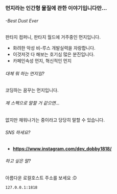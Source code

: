 ### 먼지라는 인간형 물질에 관한 이야기입니다만...
###### -Best Dust Ever

판타지 컴퍼니, 판타지 월드에 거주중인 먼지입니다.

- 화려한 악성 비-루스 개발실력을 자랑합니다.
- 이것저것 다 해보는 호기심 많은 분진입니다.
- 카페인속성 먼지, 혁신적인 먼지

###### 대체 뭐 하는 먼지임?

코딩하는 꿈꾸는 먼지입니다. 

###### 제 스펙으로 말할 거 같으면...
없지만 채워나가는 중이라고 당당히 말할 수 있습니다.

###### SNS 하세요?
- **https://www.instagram.com/dev_dobby1818/**

###### 하고 싶은 말?
아름다운 로컬호스트 주소를 보세요 :D
```sh
127.0.0.1:1818
```
